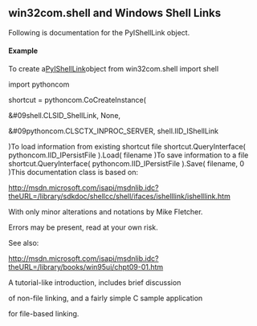 
## win32com.shell and Windows Shell Links
Following is documentation for the PyIShellLink object.

#### Example
To create a[PyIShellLink](#README.md#PyIShellLink)object
from win32com.shell import shell

import pythoncom

shortcut = pythoncom.CoCreateInstance(

&#09shell.CLSID_ShellLink, None,

&#09pythoncom.CLSCTX_INPROC_SERVER, shell.IID_IShellLink

)To load information from existing shortcut file
shortcut.QueryInterface( pythoncom.IID_IPersistFile ).Load( filename )To save information to a file
shortcut.QueryInterface( pythoncom.IID_IPersistFile ).Save( filename, 0 )This documentation class is based on: 

http://msdn.microsoft.com/isapi/msdnlib.idc?theURL=/library/sdkdoc/shellcc/shell/ifaces/ishelllink/ishelllink.htm 

With only minor alterations and notations by Mike Fletcher. 

Errors may be present, read at your own risk. 

See also: 

http://msdn.microsoft.com/isapi/msdnlib.idc?theURL=/library/books/win95ui/chpt09-01.htm 

A tutorial-like introduction, includes brief discussion 

of non-file linking, and a fairly simple C sample application 

for file-based linking.